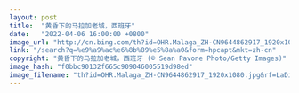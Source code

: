 ```yaml
---
layout: post
title:  "黄昏下的马拉加老城，西班牙"
date:   "2022-04-06 16:00:00 +0800"
image_url: "http://cn.bing.com/th?id=OHR.Malaga_ZH-CN9644862917_1920x1080.jpg&rf=LaDigue_1920x1080.jpg&pid=hp"
link: "/search?q=%e9%a9%ac%e6%8b%89%e5%8a%a0&form=hpcapt&mkt=zh-cn"
copyright: "黄昏下的马拉加老城，西班牙 (© Sean Pavone Photo/Getty Images)"
image_hash: "f0bbc90132f665c909046005519d98ed"
image_filename: "th?id=OHR.Malaga_ZH-CN9644862917_1920x1080.jpg&rf=LaDigue_1920x1080.jpg&pid=hp"
---
```

